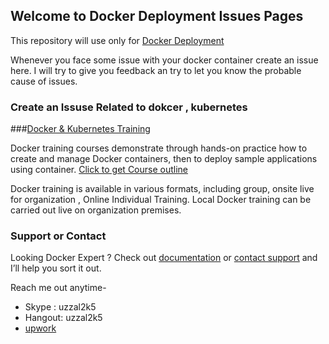 ## Welcome to Docker Deployment Issues  Pages

This repository will use only for  [Docker Deployment](https://github.com/uzzal2k5/DockerDeployment) 

Whenever you face some issue with your docker container create an issue here. I will try to give you feedback an try to let you know the probable cause of issues.

### Create an Issuse Related to dokcer , kubernetes 

###[Docker & Kubernetes Training](https://github.com/uzzal2k5/docker_k8s_training) 

Docker training courses demonstrate through hands-on practice how to create and manage Docker containers, then to deploy sample applications using container. [Click to get Course outline](https://github.com/uzzal2k5/docker_k8s_training)

Docker training is available in various formats, including group, onsite live for organization , Online Individual Training. Local Docker training can be carried out live on organization premises.

### Support or Contact

Looking Docker Expert ? Check out [documentation](https://github.com/uzzal2k5/docker_k8s_training) or [contact support](https://www.linkedin.com/in/uzzal2k5) and I’ll help you sort it out.

Reach me out anytime-
* Skype :  uzzal2k5
* Hangout:  uzzal2k5 
* [upwork](https://www.upwork.com/o/profiles/users/_~010d6a5ed786645fda/)
